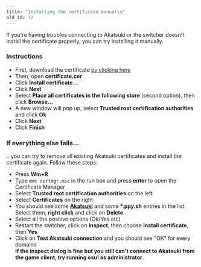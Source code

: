 ```yaml
---
title: "Installing the certificate manually"
old_id: 12
---
```

If you're having troubles connecting to Akatsuki or the switcher doesn't install the certificate properly, you can try installing it manually.

### Instructions
- First, download the certificate [by clicking here](https://old.akatsuki.pw/akatsuki.crt)
- Then, open **certificate.cer**
- Click **Install certificate...**
- Click **Next**
- Select **Place all certificates in the following store** (second option), then click **Browse...**
- A new window will pop up, select **Trusted root certification authorities** and click **Ok**
- Click **Next**
- Click **Finish**

### If everything else fails...
...you can try to remove all existing Akatsuki certificates and install the certificate again. Follow these steps:

- Press **Win+R**  
- Type `mmc certmgr.msc` in the run box and press **enter** to open the Certificate Manager  
- Select **Trusted root certification authorities** on the left  
- Select **Certificates** on the right  
- You should see some **[Akatsuki](https://onii-chan-please.come-inside.me/2020-05-05_10-02-46.png)** and some **\*.ppy.sh** entries in the list. Select them, **right click** and click on **Delete**  
- Select all the positive options (Ok/Yes etc)  
- Restart the switcher, click on **Inspect**, then choose **Install certificate**, then **Yes**  
- Click on **Test Akatsuki connection** and you should see "OK" for every domains  
**If the inspect dialog is fine but you still can't connect to Akatsuki from the game client, try running osu! as administrator**.
